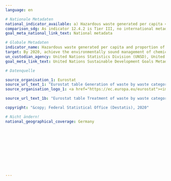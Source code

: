 ```yaml
---
language: en

# Nationale Metadaten
national_indicator_available: a) Hazardous waste generated per capita <br> b) Hazardous waste treated
comparison_sdg: As indicator 12.4.2 is Tier III, no international metadata description is yet available.
goal_meta_national_link_text: National metadata

# Globale Metadaten
indicator_name: Hazardous waste generated per capita and proportion of hazardous waste treated, by type of treatment
target: By 2020, achieve the environmentally sound management of chemicals and all wastes throughout their life cycle, in accordance with agreed international frameworks, and significantly reduce their release to air, water and soil in order to minimize their adverse impacts on human health and the environment
un_custodian_agency: United Nations Statistics Division (UNSD), United Nations Environment Programme (UNEP)
goal_meta_link_text: United Nations Sustainable Development Goals Metadata

# Datenquelle

source_organisation_1: Eurostat
source_url_text_1: "Eurostat table Generation of waste by waste category, hazardousness and NACE Rev. 2 activity"
source_organisation_logo_1: <a href="https://ec.europa.eu/eurostat"><img src="https://g205sdgs.github.io/sdg-indicators/public/LogosEn/eurostat.png" alt="Logo Eurostat" /></a>

source_url_text_1b: "Eurostat table Treatment of waste by waste category, hazardousness and waste management operations"

copyright: "&copy; Federal Statistical Office (Destatis), 2020"

# Nicht ändern!
national_geographical_coverage: Germany











---
```

